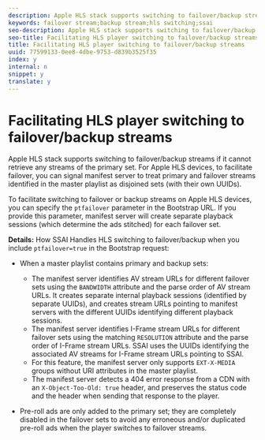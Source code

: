 ```yaml
---
description: Apple HLS stack supports switching to failover/backup streams if it cannot retrieve any streams of the primary set. For Apple HLS devices, to facilitate failover, you can signal manifest server to treat primary and failover streams identified in the master playlist as disjoined sets (with their own UUIDs).
keywords: failover stream;backup stream;hls switching;ssai
seo-description: Apple HLS stack supports switching to failover/backup streams if it cannot retrieve any streams of the primary set. For Apple HLS devices, to facilitate failover, you can signal manifest server to treat primary and failover streams identified in the master playlist as disjoined sets (with their own UUIDs).
seo-title: Facilitating HLS player switching to failover/backup streams
title: Facilitating HLS player switching to failover/backup streams
uuid: 77599133-0ee8-4dbe-9753-d839b3525f35
index: y
internal: n
snippet: y
translate: y
---
```


# Facilitating HLS player switching to failover/backup streams

Apple HLS stack supports switching to failover/backup streams if it cannot retrieve any streams of the primary set. For Apple HLS devices, to facilitate failover, you can signal manifest server to treat primary and failover streams identified in the master playlist as disjoined sets (with their own UUIDs).

To facilitate switching to failover or backup streams on Apple HLS devices, you can specify the `ptfailover` parameter in the Bootstrap URL. If you provide this parameter, manifest server will create separate playback sessions (which determine the ads stitched) for each failover set. 

**Details:** How SSAI Handles HLS switching to failover/backup when you include `ptfailover=true` in the Bootstrap request: 
* When a master playlist contains primary and backup sets: 
    * The manifest server identifies AV stream URLs for different failover sets using the `BANDWIDTH` attribute and the parse order of AV stream URLs. It creates separate internal playback sessions (identified by separate UUIDs), and creates stream URLs pointing to manifest servers with the different UUIDs identifying different playback sessions.    
    * The manifest server identifies I-Frame stream URLs for different failover sets using the matching `RESOLUTION` attribute and the parse order of I-Frame stream URLs. SSAI uses the UUIDs identifying the associated AV streams for I-Frame stream URLs pointing to SSAI.    
    * For this feature, the manifest server only supports `EXT-X-MEDIA` groups without URI attributes in the master playlist.    
    * The manifest server detects a 404 error response from a CDN with an `X-Object-Too-Old: true` header, and preserves the status code and the header when sending that response to the player.    
    
    

* Pre-roll ads are only added to the primary set; they are completely disabled in the failover sets to avoid any erroneous and/or duplicated pre-roll ads when the player switches to failover streams.




